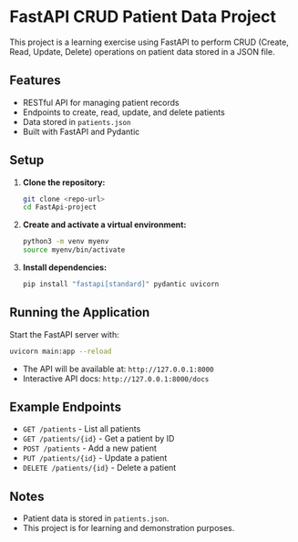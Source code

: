 # FastAPI CRUD Patient Data Project

This project is a learning exercise using FastAPI to perform CRUD (Create, Read, Update, Delete) operations on patient data stored in a JSON file.

## Features

- RESTful API for managing patient records
- Endpoints to create, read, update, and delete patients
- Data stored in `patients.json`
- Built with FastAPI and Pydantic

## Setup

1. **Clone the repository:**
   ```bash
   git clone <repo-url>
   cd FastApi-project
   ```

2. **Create and activate a virtual environment:**
   ```bash
   python3 -m venv myenv
   source myenv/bin/activate
   ```

3. **Install dependencies:**
   ```bash
   pip install "fastapi[standard]" pydantic uvicorn
   ```

## Running the Application

Start the FastAPI server with:

```bash
uvicorn main:app --reload
```

- The API will be available at: `http://127.0.0.1:8000`
- Interactive API docs: `http://127.0.0.1:8000/docs`

## Example Endpoints

- `GET /patients` - List all patients
- `GET /patients/{id}` - Get a patient by ID
- `POST /patients` - Add a new patient
- `PUT /patients/{id}` - Update a patient
- `DELETE /patients/{id}` - Delete a patient

## Notes

- Patient data is stored in `patients.json`.
- This project is for learning and demonstration purposes.